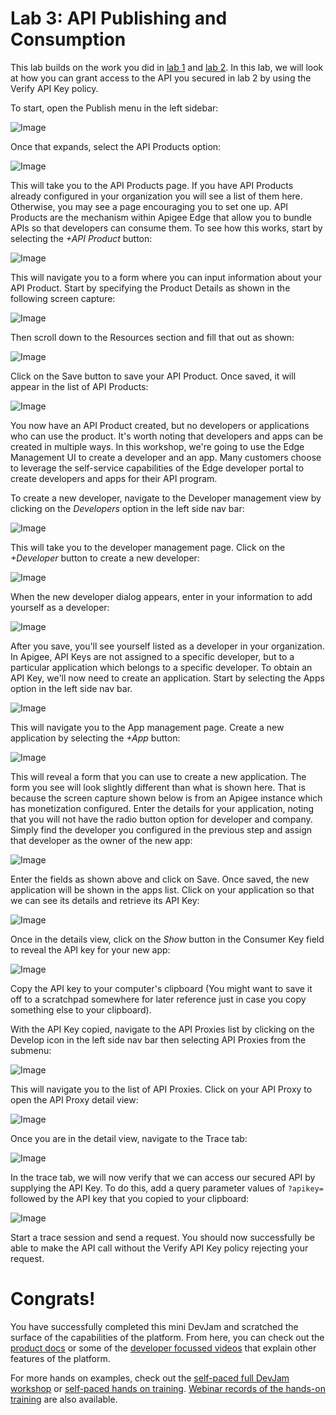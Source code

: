 # Lab 3: API Publishing and Consumption

This lab builds on the work you did in [lab 1](lab1.md) and [lab 2](lab2.md). In this lab, we will look at how you can grant access to the API you secured in lab 2 by using the Verify API Key policy.

To start, open the Publish menu in the left sidebar:

![Image](images/orders-publish-1.png)

Once that expands, select the API Products option:

![Image](images/orders-publish-2.png)

This will take you to the API Products page. If you have API Products already configured in your organization you will see a list of them here. Otherwise, you may see a page encouraging you to set one up. API Products are the mechanism within Apigee Edge that allow you to bundle APIs so that developers can consume them. To see how this works, start by selecting the *+API Product* button:

![Image](images/orders-product-1.png)

This will navigate you to a form where you can input information about your API Product. Start by specifying the Product Details as shown in the following screen capture:

![Image](images/orders-product-2.png)

Then scroll down to the Resources section and fill that out as shown:

![Image](images/orders-product-3.png)

Click on the Save button to save your API Product. Once saved, it will appear in the list of API Products:

![Image](images/orders-product-4.png)

You now have an API Product created, but no developers or applications who can use the product. It's worth noting that developers and apps can be created in multiple ways. In this workshop, we're going to use the Edge Management UI to create a developer and an app. Many customers choose to leverage the self-service capabilities of the Edge developer portal to create developers and apps for their API program. 

To create a new developer, navigate to the Developer management view by clicking on the *Developers* option in the left side nav bar:

![Image](images/orders-developer-1.png)

This will take you to the developer management page. Click on the *+Developer* button to create a new developer:

![Image](images/orders-developer-2.png)

When the new developer dialog appears, enter in your information to add yourself as a developer:

![Image](images/orders-developer-3.png)

After you save, you'll see yourself listed as a developer in your organization. In Apigee, API Keys are not assigned to a specific developer, but to a particular application which belongs to a specific developer. To obtain an API Key, we'll now need to create an application. Start by selecting the Apps option in the left side nav bar. 

![Image](images/orders-developer-4.png)

This will navigate you to the App management page. Create a new application by selecting the *+App* button:

![Image](images/orders-app-1.png)

This will reveal a form that you can use to create a new application. The form you see will look slightly different than what is shown here. That is because the screen capture shown below is from an Apigee instance which has monetization configured. Enter the details for your application, noting that you will not have the radio button option for developer and company. Simply find the developer you configured in the previous step and assign that developer as the owner of the new app:

![Image](images/orders-app-2.png)

Enter the fields as shown above and click on Save. Once saved, the new application will be shown in the apps list. Click on your application so that we can see its details and retrieve its API Key:

![Image](images/orders-app-3.png)

Once in the details view, click on the *Show* button in the Consumer Key field to reveal the API key for your new app:

![Image](images/orders-app-4.png)

Copy the API key to your computer's clipboard (You might want to save it off to a scratchpad somewhere for later reference just in case you copy something else to your clipboard).

With the API Key copied, navigate to the API Proxies list by clicking on the Develop icon in the left side nav bar then selecting API Proxies from the submenu:

![Image](images/orders-test-apikey-1.png)

This will navigate you to the list of API Proxies. Click on your API Proxy to open the API Proxy detail view:

![Image](images/orders-test-apikey-2.png)

Once you are in the detail view, navigate to the Trace tab:

![Image](images/orders-test-apikey-3.png)

In the trace tab, we will now verify that we can access our secured API by supplying the API Key. To do this, add a query parameter values of `?apikey=` followed by the API key that you copied to your clipboard:

![Image](images/orders-test-apikey-4.png)

Start a trace session and send a request. You should now successfully be able to make the API call without the Verify API Key policy rejecting your request.

# Congrats!

You have successfully completed this mini DevJam and scratched the surface of the capabilities of the platform. From here, you can check out the [product docs](http://docs.apigee.com/) or some of the [developer focussed videos](https://apigee.com/about/developers) that explain other features of the platform.

For more hands on examples, check out the [self-paced full DevJam workshop](https://github.com/apigee/devjam) or [self-paced hands on training](http://go.apigee.com/rg000Y1i0XRYDlWju00f0t0). [Webinar records of the hands-on training](https://www.youtube.com/playlist?list=PLIXjuPlujxxyfB7V-AdaeGiGCP6fSj1I_) are also available.
